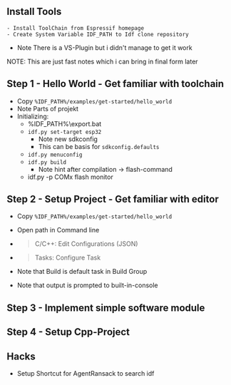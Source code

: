 ## Install Tools
	- Install ToolChain from Espressif homepage
	- Create System Variable IDF_PATH to Idf clone repository
- Note There is a VS-Plugin but i didn't manage to get it work


NOTE: This are just fast notes which i can bring in final form later
## Step 1 - Hello World - Get familiar with toolchain
- Copy `%IDF_PATH%/examples/get-started/hello_world`
- Note Parts of projekt
- Initializing:
	- %IDF_PATH%\export.bat
	- `idf.py set-target esp32`
		- Note new sdkconfig 
		- This can be basis for `sdkconfig.defaults`
	- `idf.py menuconfig`
	- `idf.py build`
		- Note hint after compilation -> flash-command
	- idf.py -p COMx flash monitor


## Step 2 - Setup Project - Get familiar with editor
- Copy `%IDF_PATH%/examples/get-started/hello_world`
- Open path in Command line
- > C/C++: Edit Configurations (JSON)
- >Tasks: Configure Task

- Note that Build is default task in Build Group
- Note that output is prompted to built-in-console

## Step 3 - Implement simple software module


## Step 4 - Setup Cpp-Project

## Hacks
- Setup Shortcut for AgentRansack to search idf
